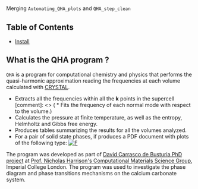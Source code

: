 #

Merging `Automating_QHA_plots` and `QHA_step_clean` 

## Table of Contents

- [Install](#install)



## What is the QHA program ?
 
 `QHA` is a program for computational chemistry and physics that performs the quasi-harmonic approximation reading the frequencies at each volume calculated with [CRYSTAL](http://www.crystal.unito.it/index.php). 
 
 * Extracts all the frequencies within all the **k** points in the supercell
[comment]: <> ( * Fits the frequency of each normal mode with respect to the volume.)
 * Calculates the pressure at finite temperature, as well as the entropy, Helmholtz and Gibbs free energy.
 * Produces tables summarizing the results for all the volumes analyzed.
 * For a pair of solid state phases, if produces a PDF document with plots of the following type:  <a href="https://www.codecogs.com/eqnedit.php?latex=F" target="_blank"><img src="https://latex.codecogs.com/gif.latex?F" title="F" /></a>
 
The program was developed as part of [David Carrasco de Busturia PhD project](https://www.imperial.ac.uk/people/d.carrasco-de-busturia) at [Prof. Nicholas Harrison's Computational Materials Science Group](http://www.imperial.ac.uk/computational-materials-science/), Imperial College London. The program was used to investigate the phase diagram and phase transitions mechanisms on the calcium carbonate system.
